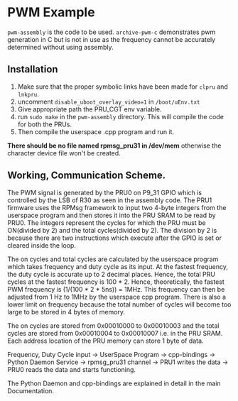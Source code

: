 # PWM Example

`pwm-assembly` is the code to be used.
`archive-pwm-c` demonstrates pwm generation in C but is not in use as the frequency cannot be accurately determined without using assembly.

## Installation
1. Make sure that the proper symbolic links have been made for `clpru` and `lnkpru`. 
2. uncomment `disable_uboot_overlay_video=1` in `/boot/uEnv.txt`
3. Give appropriate path the PRU_CGT env variable.
4. run `sudo make` in the `pwm-assembly` directory. This will compile the code for both the PRUs.
5. Then compile the userspace .cpp program and run it.

**There should be no file named rpmsg_pru31 in /dev/mem** otherwise the character device file won't be created.

## Working, Communication Scheme.
The PWM signal is generated by the PRU0 on P9_31 GPIO which is controlled by the LSB of R30 as seen in the assembly code. The PRU1 firmware uses the RPMsg framework to input two 4-byte integers from the userspace program and then stores it into the PRU SRAM to be read by PRU0. The integers represent the cycles for which the PRU must be ON(divided by 2) and the total cycles(divided by 2). The division by 2 is because there are two instructions which execute after the GPIO is set or cleared inside the loop.

 The on cycles and total cycles are calculated by the userspace program which takes frequency and duty cycle as its input. At the fastest frequency, the duty cycle is accurate up to 2 decimal places. Hence, the total PRU cycles at the fastest frequency is 100 * 2. Hence, theoretically, the fastest PWM frequency is (1/(100 * 2 * 5ns)) = 1MHz. This frequency can then be adjusted from 1 Hz to 1MHz by the userspace cpp program. There is also a lower limit on frequency because the total number of cycles will become too large to be stored in 4 bytes of memory.

 The on cycles are stored from 0x00010000 to 0x00010003 and the total cycles are stored from 0x00010004 to 0x00010007 i.e. in the PRU SRAM. Each address location of the PRU memory can store 1 byte of data.

Frequency, Duty Cycle input -> UserSpace Program -> cpp-bindings -> Python Daemon Service -> rpmsg_pru31 channel -> PRU1 writes the data -> PRU0 reads the data and starts functioning.

The Python Daemon and cpp-bindings are explained in detail in the main Documentation.


